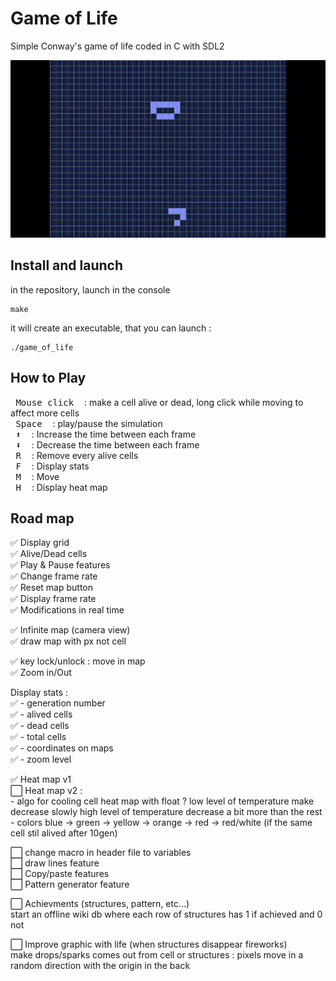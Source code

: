 # Game of Life

Simple Conway's game of life coded in C with SDL2

![til](./preview.gif)

## Install and launch

in the repository, launch in the console
```
make
```
it will create an executable, that you can launch :
```
./game_of_life
```

## How to Play

<kbd> ‎ Mouse click ‎ </kbd> : make a cell alive or dead, long click while moving to affect more cells <br>
<kbd> ‎ Space ‎ </kbd> : play/pause the simulation <br>
<kbd> ‎ ⬆ ‎ </kbd> : Increase the time between each frame <br>
<kbd> ‎ ⬇ ‎ </kbd> : Decrease the time between each frame <br>
<kbd> ‎ R ‎ </kbd> : Remove every alive cells <br>
<kbd> ‎ F ‎ </kbd> : Display stats <br>
<kbd> ‎ M ‎ </kbd> : Move <br>
<kbd> ‎ H ‎ </kbd> : Display heat map <br>

## Road map

✅ Display grid <br>
✅ Alive/Dead cells <br>
✅ Play & Pause features <br>
✅ Change frame rate <br>
✅ Reset map button <br>
✅ Display frame rate <br>
✅ Modifications in real time <br>

✅ Infinite map (camera view) <br>
✅ draw map with px not cell <br>

✅ key lock/unlock : move in map <br>
✅ Zoom in/Out <br>

Display stats :<br>
✅	- generation number <br>
✅	- alived cells <br>
✅	- dead cells <br>
✅	- total cells <br>
✅	- coordinates on maps <br>
✅	- zoom level <br>

✅ Heat map v1<br>
⬜ Heat map v2 :<br>
	- algo for cooling cell
		heat map with float ?
		low level of temperature make decrease slowly
		high level of temperature decrease a bit more than the rest
	- colors blue -> green -> yellow -> orange -> red -> red/white (if the same cell stil alived after 10gen)

⬜ change macro in header file to variables<br>
⬜ draw lines feature <br>
⬜ Copy/paste features <br>
⬜ Pattern generator feature <br>

⬜ Achievments (structures, pattern, etc...) <br>
	start an offline wiki db where each row of structures has 1 if achieved and 0 not

⬜ Improve graphic with life (when structures disappear fireworks) <br>
	make drops/sparks comes out from cell or structures : pixels move in a random direction with the origin in the back

